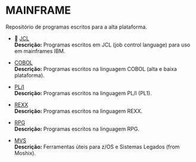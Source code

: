 # MAINFRAME

Repositório de programas escritos para a alta plataforma. 
<br />

* 📂 [JCL](https://github.com/fermyno/mainframe/tree/main/JCL)  
  **Descrição:** Programas escritos em JCL (job control language) para uso em mainframes IBM.  

* [COBOL](https://github.com/fermyno/mainframe/tree/main/COBOL)  
  **Descrição:** Programas escritos na linguagem COBOL (alta e baixa plataforma).  

* [PL/I](https://github.com/fermyno/mainframe/tree/main/PLI)  
  **Descrição:** Programas escritos na linguagem PL/I (PL1).
  
* [REXX](https://github.com/fermyno/mainframe/tree/main/REXX)  
  **Descrição:** Programas escritos na linguagem REXX.  

* [RPG](https://github.com/fermyno/mainframe/tree/main/RPG)  
  **Descrição:** Programas escritos na linguagem RPG.  

* [MVS](https://github.com/fermyno/mvs)  
  **Descrição:** Ferramentas úteis para z/OS e Sistemas Legados (from Moshix).  


